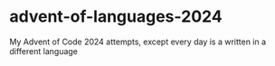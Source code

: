 # advent-of-languages-2024
My Advent of Code 2024 attempts, except every day is a written in a different language
